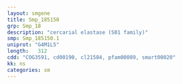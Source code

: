 ```yaml
---
layout: smgene
title: Smp_185150
grp: Smp_18
description: "cercarial elastase (S01 family)"
smp: Smp_185150.1
uniprot: "G4M1L5"
length:   312
cdd: "COG3591, cd00190, cl21584, pfam00089, smart00020"
kk: ns
categories: sm
---
```

